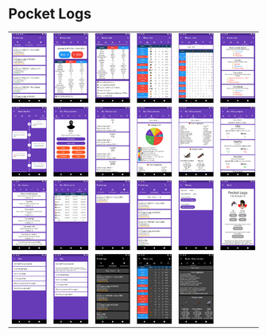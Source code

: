 # Pocket Logs

<table>
  <tr>
    <td>
  <img width="250px" src="https://github.com/jhomlala/logstf/blob/master/media/1.png">
    </td>
    <td>
       <img width="250px" src="https://github.com/jhomlala/logstf/blob/master/media/2.png">
    </td>
    <td>
       <img width="250px" src="https://github.com/jhomlala/logstf/blob/master/media/3.png">
    </td>
    <td>
       <img width="250px" src="https://github.com/jhomlala/logstf/blob/master/media/4.png">
    </td>
     <td>
       <img width="250px" src="https://github.com/jhomlala/logstf/blob/master/media/5.png">
    </td>
    <td>
       <img width="250px" src="https://github.com/jhomlala/logstf/blob/master/media/6.png">
    </td>
  </tr>
  <tr>
    <td>
  <img width="250px" src="https://github.com/jhomlala/logstf/blob/master/media/7.png">
    </td>
    <td>
       <img width="250px" src="https://github.com/jhomlala/logstf/blob/master/media/8.png">
    </td>
    <td>
       <img width="250px" src="https://github.com/jhomlala/logstf/blob/master/media/9.png">
    </td>
    <td>
       <img width="250px" src="https://github.com/jhomlala/logstf/blob/master/media/10.png">
    </td>
     <td>
       <img width="250px" src="https://github.com/jhomlala/logstf/blob/master/media/11.png">
    </td>
    <td>
       <img width="250px" src="https://github.com/jhomlala/logstf/blob/master/media/12.png">
    </td>
  </tr>
  
  <tr>
    <td>
  <img width="250px" src="https://github.com/jhomlala/logstf/blob/master/media/13.png">
    </td>
    <td>
       <img width="250px" src="https://github.com/jhomlala/logstf/blob/master/media/14.png">
    </td>
    <td>
       <img width="250px" src="https://github.com/jhomlala/logstf/blob/master/media/15.png">
    </td>
    <td>
       <img width="250px" src="https://github.com/jhomlala/logstf/blob/master/media/16.png">
    </td>
      <td>
       <img width="250px" src="https://github.com/jhomlala/logstf/blob/master/media/17.png">
    </td>
      <td>
       <img width="250px" src="https://github.com/jhomlala/logstf/blob/master/media/18.png">
    </td>
  </tr>
  
   <tr>
    <td>
  <img width="250px" src="https://github.com/jhomlala/logstf/blob/master/media/19.png">
    </td>
    <td>
       <img width="250px" src="https://github.com/jhomlala/logstf/blob/master/media/20.png">
    </td>
    <td>
       <img width="250px" src="https://github.com/jhomlala/logstf/blob/master/media/21.png">
    </td>
    <td>
       <img width="250px" src="https://github.com/jhomlala/logstf/blob/master/media/22.png">
    </td>
      <td>
       <img width="250px" src="https://github.com/jhomlala/logstf/blob/master/media/23.png">
    </td>

  </tr>
  
   
</table>
